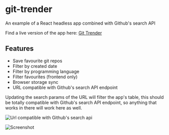 # git-trender
An example of a React headless app combined with Github's search API

Find a live version of the app here: [Git Trender](https://git-trender.herokuapp.com/)

## Features
- Save favourite git repos
- Filter by created date
- Filter by programming language
- Filter favourites (frontend only)
- Browser storage sync
- URL compatible with Github's search API endpoint

Updating the search params of the URL will filter the app's table, this should be totally compatible with Github's search API endpoint, so anything that works in there will work here as well. 

![Url compatible with Github's search api](https://user-images.githubusercontent.com/31099782/215421125-226fa1f1-dcd1-4c1d-b313-881f9797c5a1.png)

![Screenshot](https://user-images.githubusercontent.com/31099782/215420604-08017d51-3594-4b1d-99a5-710e6e75c617.png)
